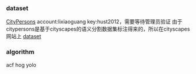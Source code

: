###  dataset
[CityPersons](https://www.cityscapes-dataset.com/)
account:lixiaoguang key:hust2012，需要等待管理员验证
由于citypersons是基于cityscapes的语义分割数据集标注得来的，所以在cityscapes网站上
[dataset](http://www.vision.caltech.edu/Image_Datasets/CaltechPedestrians/index.html)
### algorithm
acf
hog
yolo